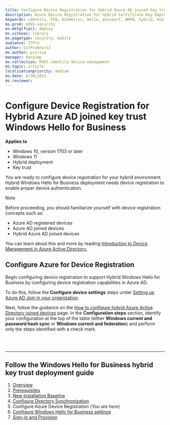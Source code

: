```yaml
---
title: Configure Device Registration for Hybrid Azure AD joined key trust Windows Hello for Business
description: Azure Device Registration for Hybrid Certificate Key Deployment (Windows Hello for Business)
keywords: identity, PIN, biometric, Hello, passport, WHFB, hybrid, key-trust, device, registration
ms.prod: m365-security
ms.mktglfcycl: deploy
ms.sitesec: library
ms.pagetype: security, mobile
audience: ITPro
author: GitPrakhar13
ms.author: prsriva
manager: dansimp
ms.collection: M365-identity-device-management
ms.topic: article
localizationpriority: medium
ms.date: 4/30/2021
ms.reviewer: 
---
```

# Configure Device Registration for Hybrid Azure AD joined key trust Windows Hello for Business

**Applies to**

- Windows 10, version 1703 or later
- Windows 11
- Hybrid deployment
- Key trust

You are ready to configure device registration for your hybrid environment. Hybrid Windows Hello for Business deployment needs device registration to enable proper device authentication.

> [!NOTE]
> Before proceeding, you should familiarize yourself with device registration concepts such as:
> * Azure AD registered devices
> * Azure AD joined devices
> * Hybrid Azure AD joined devices
>
> You can learn about this and more by reading [Introduction to Device Management in Azure Active Directory.](/azure/active-directory/device-management-introduction)

## Configure Azure for Device Registration

Begin configuring device registration to support Hybrid Windows Hello for Business by configuring device registration capabilities in Azure AD. 

To do this, follow the **Configure device settings** steps under [Setting up Azure AD Join in your organization](/azure/active-directory/devices/device-management-azure-portal).

Next, follow the guidance on the [How to configure hybrid Azure Active Directory joined devices](/azure/active-directory/devices/hybrid-azuread-join-manual) page. In the **Configuration steps** section, identify your configuration at the top of the table (either **Windows current and password hash sync** or **Windows current and federation**) and perform only the steps identified with a check mark.


<br><br>

<hr>

## Follow the Windows Hello for Business hybrid key trust deployment guide

1. [Overview](hello-hybrid-cert-trust.md)
2. [Prerequisites](hello-hybrid-cert-trust-prereqs.md)
3. [New Installation Baseline](hello-hybrid-key-new-install.md)
4. [Configure Directory Synchronization](hello-hybrid-key-trust-dirsync.md)
5. Configure Azure Device Registration (*You are here*)
6. [Configure Windows Hello for Business settings](hello-hybrid-key-whfb-settings.md)
7. [Sign-in and Provision](hello-hybrid-key-whfb-provision.md)